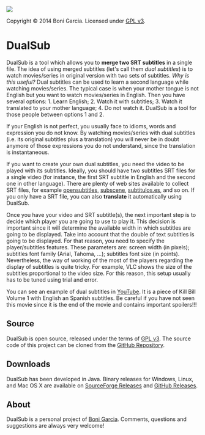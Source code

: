 [![][Logo]][SourceForge]

Copyright &copy; 2014 Boni Garcia. Licensed under [GPL v3].

DualSub
=======

DualSub is a tool which allows you to **merge two SRT subtitles** in a single file. The idea of using merged subtitles (let's call them *dual subtitles*) is to watch movies/series in original version with two sets of subtitles. *Why is this useful?* Dual subtitles can be used to learn a second language while watching movies/series. The typical case is when your mother tongue is not English but you want to watch movies/series in English. Then you have several options: 1. Learn English; 2. Watch it with subtitles; 3. Watch it translated to your mother language; 4. Do not watch it. DualSub is a tool for those people between options 1 and 2.

If your English is not perfect, you usually face to idioms, words and expression you do not know. By watching movies/series with dual subtitles (i.e. its original subtitles plus a translation) you will never be in doubt anymore of those expressions you do not understand, since the translation is instantaneous.

If you want to create your own dual subtitles, you need the video to be played with its subtitles. Ideally, you should have two subtitles SRT files for a single video (for instance, the first SRT subtitle in English and the second one in other language). There are plenty of web sites available to collect SRT files, for example <a href="http://www.opensubtitles.org/">opensubtitles</a>, <a href="http://subscene.com/">subscene</a>, <a href="http://www.subtitulos.es/">subtitulos.es</a>, and so on. If you only have a SRT file, you can also <strong>translate</strong> it automatically using DualSub.

Once you have your video and SRT subtitle(s), the next important step is to decide which player you are going to use to play it. This decision is important since it will determine the available width in which subtitles are going to be displayed. Take into account that the double of text subtitles is going to be displayed. For that reason, you need to specify the player/subtitles features. These parameters are: screen width (in pixels); subtitles font family (Arial, Tahoma, ...); subtitles font size (in points). Nevertheless, the way of working of the most of the players regarding the display of subtitles is quite tricky. For example, VLC shows the size of the subtitles proportional to the video size. For this reason, this setup usually has to be tuned using trial and error.

You can see an example of dual subtitles in [YouTube]. It is a piece of Kill Bill Volume 1 with English an Spanish subtitles. Be careful if you have not seen this movie since it is the end of the movie and contains important spoilers!!!

Source
------

DualSub is open source, released under the terms of [GPL v3]. The source code of this project can be cloned from the [GitHub Repository].

Downloads
---------

DualSub has been developed in Java. Binary releases for Windows, Linux, and Mac OS X are available on [SourceForge Releases] and [GitHub Releases].

About
-----

DualSub is a personal project of [Boni Garcia]. Comments, questions and suggestions are always very welcome!

[Logo]: http://dualsub.sourceforge.net/img/dualsub.png
[GPL v3]: https://www.gnu.org/copyleft/gpl.html
[SourceForge]: http://dualsub.sourceforge.net/
[GitHub Repository]: https://github.com/bonigarcia/dualsub
[Boni Garcia]: http://bonigarcia.github.io/
[SourceForge Releases]: http://sourceforge.net/projects/dualsub/
[GitHub Releases]: https://github.com/bonigarcia/dualsub/releases
[YouTube]: https://www.youtube.com/watch?v=GwaeRt9bOL0

